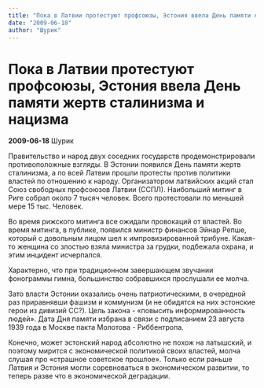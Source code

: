 ```yaml
---
title: "Пока в Латвии протестуют профсоюзы, Эстония ввела День памяти жертв сталинизма и нацизма"
date: "2009-06-18"
author: "Шурик"
---
```


# Пока в Латвии протестуют профсоюзы, Эстония ввела День памяти жертв сталинизма и нацизма

**2009-06-18** Шурик

Правительство и народ двух соседних государств продемонстрировали противоположные взгляды. В Эстонии появился День памяти жертв сталинизма, а по всей Латвии прошли протесты против политики властей по отношению к народу. Организатором латвийских акций стал Союз свободных профсоюзов Латвии (ССПЛ). Наибольший митинг в Риге собрал около 7 тысяч человек. Всего протестовали по меньшей мере 15 тыс. Человек.

Во время рижского митинга все ожидали провокаций от властей. Во время митинга, в публике, появился министр финансов Эйнар Репше, который с довольным лицом шел к импровизированной трибуне. Какая-то женщина со злостью взяла министра за грудки, подбежала охрана, и этим инцидент исчерпался.

Характерно, что при традиционном завершающем звучании фонограммы гимна, большинство собравшихся прослушали ее молча.

Зато власти Эстонии оказались очень патриотическими, в очередной раз приравнявши фашизм и коммунизм (и не обидятся на них эстонские герои из дивизий СС?). Цель закона - «повысить информированность людей». Дата Дня памяти избрана в связи с подписанием 23 августа 1939 года в Москве пакта Молотова - Риббентропа.

Конечно, может эстонский народ абсолютно не похож на латышский, и поэтому мирится с экономической политикой своих властей, молча слушая про «страшное советское прошлое». Только если раньше Латвия и Эстония могли соревноваться в экономическом развитии, то теперь разве что в экономической деградации.